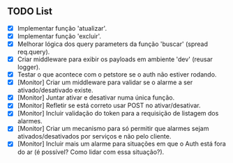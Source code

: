 ## TODO List

- [x] Implementar função 'atualizar'.
- [x] Implementar função 'excluir'.
- [x] Melhorar lógica dos query parameters da função 'buscar' (spread req.query).
- [x] Criar middleware para exibir os payloads em ambiente 'dev' (reusar logger).
- [x] Testar o que acontece com o petstore se o auth não estiver rodando.
- [x] [Monitor] Criar um middleware para validar se o alarme a ser ativado/desativado existe.
- [x] [Monitor] Juntar ativar e desativar numa única função.
- [x] [Monitor] Refletir se está correto usar POST no ativar/desativar.
- [x] [Monitor] Incluir validação do token para a requisição de listagem dos alarmes.
- [x] [Monitor] Criar um mecanismo para só permitir que alarmes sejam ativados/desativados por serviços e não pelo cliente.
- [x] [Monitor] Incluir mais um alarme para situações em que o Auth está fora do ar (é possível? Como lidar com essa situação?).